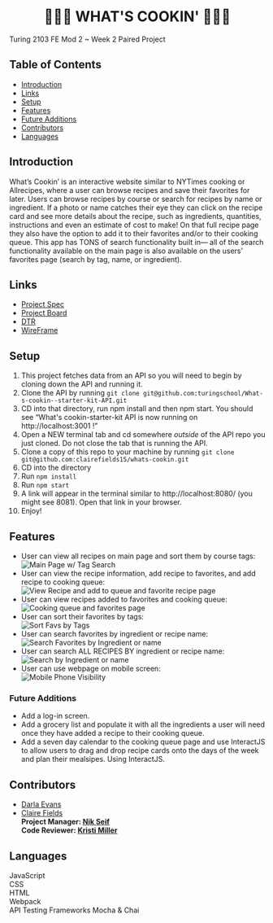 <h1 align="center">🍳🧑‍🍳 WHAT'S COOKIN' 🧑‍🍳🍳</h1>

Turing 2103 FE Mod 2 ~ Week 2 Paired Project  
## Table of Contents
* [Introduction](#introduction)
* [Links](#Links)
* [Setup](#Setup)
* [Features](#Features )
* [Future Additions](#Future-Additions)
* [Contributors](#contributors)
* [Languages](#Languages)

## Introduction 
What’s Cookin’ is an interactive website similar to NYTimes cooking or Allrecipes, where a user can browse recipes and save their favorites for later. Users can browse recipes by course or search for recipes by name or ingredient. If a photo or name catches their eye they can click on the recipe card and see more details about the recipe, such as ingredients, quantities, instructions and even an estimate of cost to make! On that full recipe page they also have the option to add it to their favorites and/or to their cooking queue. This app has TONS of search functionality built in— all of the search functionality available on the main page is also available on the users’ favorites page (search by tag, name, or ingredient).   
## Links  
- [Project Spec](https://frontend.turing.edu/projects/whats-cookin.html)
- [Project Board](https://github.com/clairefields15/whats-cookin/projects)
- [DTR](https://gist.github.com/darlaevans2000/c36ea0a52b83dd920fe9aac3b1dc861b)
- [WireFrame](https://excalidraw.com/#room=ac2f2419814abdc84f15,BepFKlxAW6H_VwWhZDcOGg)
## Setup
1. This project fetches data from an API so you will need to begin by cloning down the API and running it.
2. Clone the API by running `git clone git@github.com:turingschool/What-s-cookin--starter-kit-API.git`
3. CD into that directory, run npm install and then npm start. You should see “What's cookin-starter-kit API is now running on http://localhost:3001 !”
4. Open a NEW terminal tab and cd somewhere *outside* of the API repo you just cloned. Do not close the tab that is running the API.
5. Clone a copy of this repo to your machine by running `git clone git@github.com:clairefields15/whats-cookin.git`
6. CD into the directory
7. Run `npm install`
8. Run `npm start`
9. A link will appear in the terminal similar to http://localhost:8080/ (you might see 8081). Open that link in your browser.
10. Enjoy!
## Features
* User can view all recipes on main page and sort them by course tags:  
![Main Page w/ Tag Search](https://media.giphy.com/media/fG1UYam9SSRYT0Mk6p/giphy.gif)  
* User can view the recipe information, add recipe to favorites, and add recipe to cooking queue:
![View Recipe and add to queue and favorite recipe page](https://media.giphy.com/media/bhDgBGM1dfe3nFepCK/giphy.gif)  
* User can view recipes added to favorites and cooking queue:  
![Cooking queue and favorites page](https://media.giphy.com/media/drtN7mmtb5i2E0dSYL/giphy.gif)   
* User can sort their favorites by tags:  
![Sort Favs by Tags](https://media.giphy.com/media/Ypm6gCmqlubhzDTqYl/giphy.gif)    
* User can search favorites by ingredient or recipe name:    
![Search Favorites by Ingredient or name](https://media.giphy.com/media/HdADTQb65drThJverd/giphy.gif)    
* User can search ALL RECIPES BY ingredient or recipe name:    
![Search by Ingredient or name](https://media.giphy.com/media/0JnyYbvA8qoBJN8pqN/giphy.gif)  
* User can use webpage on mobile screen:  
![Mobile Phone Visibility](https://media.giphy.com/media/6442O9nD2jbMKJBvuv/giphy.gif) 

### Future Additions
* Add a log-in screen.
* Add a grocery list and populate it with all the ingredients a user will need once they have added a recipe to their cooking queue.
* Add a seven day calendar to the cooking queue page and use InteractJS to allow users to drag and drop recipe cards onto the days of the week and plan their mealsipes. Using InteractJS.
## Contributors
- [Darla Evans](https://github.com/darlaevans2000)    
- [Claire Fields](https://github.com/clairefields15)  
**Project Manager: [Nik Seif](https://github.com/niksseif)**  
**Code Reviewer: [Kristi Miller](https://github.com/Kristiannmiller)**

## Languages
JavaScript  
CSS  
HTML  
Webpack  
API
Testing Frameworks Mocha & Chai